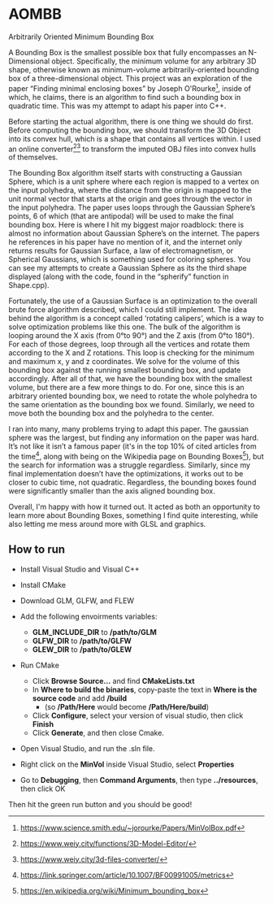 # AOMBB
Arbitrarily Oriented Minimum Bounding Box

A Bounding Box is the smallest possible box that fully encompasses an N-Dimensional object. Specifically, the minimum volume for any arbitrary 3D shape, otherwise known as minimum-volume arbitrarily-oriented bounding box of a three-dimensional object. 
This project was an exploration of the paper “Finding minimal enclosing boxes” by Joseph O'Rourke[^1], inside of which, he claims, there is an algorithm to find such a bounding box in quadratic time.
This was my attempt to adapt his paper into C++.

Before starting the actual algorithm, there is one thing we should do first.
Before computing the bounding box, we should  transform the 3D Object into its convex hull, which is a shape that contains all vertices within. 
I used an online converter[^2][^3] to transform the imputed OBJ files into convex hulls of themselves.

The Bounding Box algorithm itself starts with constructing a Gaussian Sphere, which is a unit sphere where each region is mapped to a vertex on the input polyhedra, where the distance from the origin is mapped to the unit normal vector that starts at the origin and goes through the vector in the input polyhedra.
The paper uses loops through the Gaussian Sphere’s points, 6 of which (that are antipodal) will be used to make the final bounding box. 
Here is where I hit my biggest major roadblock: there is almost no information about Gaussian Sphere’s on the internet. The papers he references in his paper have no mention of it, and the internet only returns results for Gaussian Surface, a law of electromagnetism, or Spherical Gaussians, which is something used for coloring spheres. You can see my attempts to create a Gaussian Sphere as its the third shape displayed (along with the code, found in the “spherify” function in Shape.cpp).

Fortunately, the use of a Gaussian Surface is an optimization to the overall brute force algorithm described, which I could still implement. The idea behind the algorithm is a concept called ‘rotating calipers’, which is a way to solve optimization problems like this one. The bulk of the algorithm is looping around the X axis (from 0°to 90°) and the Z axis (from 0°to 180°). For each of those degrees, loop through all the vertices and rotate them according to the X and Z rotations. This loop is checking for the minimum and maximum x, y and z coordinates. We solve for the volume of this bounding box against the running smallest bounding box, and update accordingly. After all of that, we have the bounding box with the smallest volume, but there are a few more things to do. For one, since this is an arbitrary oriented bounding box, we need to rotate the whole polyhedra to the same orientation as the bounding box we found. Similarly, we need to move both the bounding box and the polyhedra to the center.

I ran into many, many problems trying to adapt this paper. The gaussian sphere was the largest, but finding any information on the paper was hard. It’s not like it isn’t a famous paper (it's in the top 10% of cited articles from the time[^4], along with being on the Wikipedia page on Bounding Boxes[^5]), but the search for information was a struggle regardless. Similarly, since my final implementation doesn’t have the optimizations, it works out to be closer to cubic time, not quadratic. Regardless, the bounding boxes found were significantly smaller than the axis aligned bounding box. 

Overall, I'm happy with how it turned out. It acted as both an opportunity to learn more about Bounding Boxes, something I find quite interesting, while also letting me mess around more with GLSL and graphics.

## How to run

- Install Visual Studio and Visual C++
- Install CMake
- Download GLM, GLFW, and FLEW

- Add the following envoirments variables:
  - **GLM_INCLUDE_DIR** to **/path/to/GLM**
  - **GLFW_DIR** to **/path/to/GLFW**
  - **GLEW_DIR** to **/path/to/GLEW**

- Run CMake
  - Click **Browse Source...** and find **CMakeLists.txt**
  - In **Where to build the binaries**, copy-paste the text in **Where is the source code** and add **/build**
    - (so **/Path/Here** would become **/Path/Here/build**)
  - Click **Configure**, select your version of visual studio, then click **Finish**
  - Click **Generate**, and then close Cmake.

- Open Visual Studio, and run the .sln file.
- Right click on the **MinVol** inside Visual Studio, select **Properties**
- Go to **Debugging**, then **Command Arguments**, then type **../resources**, then click OK

Then hit the green run button and you should be good!


[^1]: https://www.science.smith.edu/~jorourke/Papers/MinVolBox.pdf
[^2]: https://www.weiy.city/functions/3D-Model-Editor/
[^3]: https://www.weiy.city/3d-files-converter/
[^4]:https://link.springer.com/article/10.1007/BF00991005/metrics
[^5]: https://en.wikipedia.org/wiki/Minimum_bounding_box
